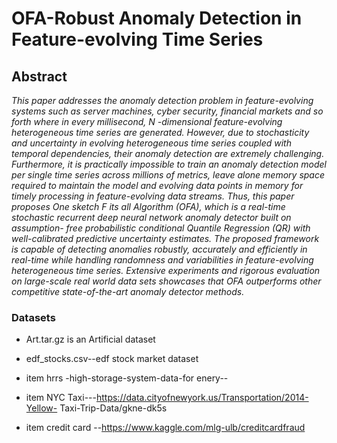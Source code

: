 # OFA-Robust Anomaly Detection in Feature-evolving Time Series 

## Abstract
_This paper addresses the anomaly detection problem in feature-evolving systems
such as server machines, cyber security, financial markets and so forth where
in every millisecond, N -dimensional feature-evolving heterogeneous time series
are generated.
However, due to stochasticity and uncertainty in evolving
heterogeneous time series coupled with temporal dependencies, their anomaly
detection are extremely challenging. Furthermore, it is practically impossible to
train an anomaly detection model per single time series across millions of metrics,
leave alone memory space required to maintain the model and evolving data
points in memory for timely processing in feature-evolving data streams. Thus,
this paper proposes One sketch F its all Algorithm (OFA), which is a real-time
stochastic recurrent deep neural network anomaly detector built on assumption-
free probabilistic conditional Quantile Regression (QR) with well-calibrated predictive
uncertainty estimates. The proposed framework is capable of detecting anomalies
robustly, accurately and efficiently in real-time while handling randomness and
variabilities in feature-evolving heterogeneous time series. Extensive experiments
and rigorous evaluation on large-scale real world data sets showcases that
OFA outperforms other competitive state-of-the-art anomaly detector methods._

### Datasets
- Art.tar.gz is an Artificial dataset
* edf_stocks.csv--edf stock market dataset
- item hrrs -high-storage-system-data-for enery--
* item NYC Taxi---https://data.cityofnewyork.us/Transportation/2014-Yellow-
Taxi-Trip-Data/gkne-dk5s
- item credit card --https://www.kaggle.com/mlg-ulb/creditcardfraud
